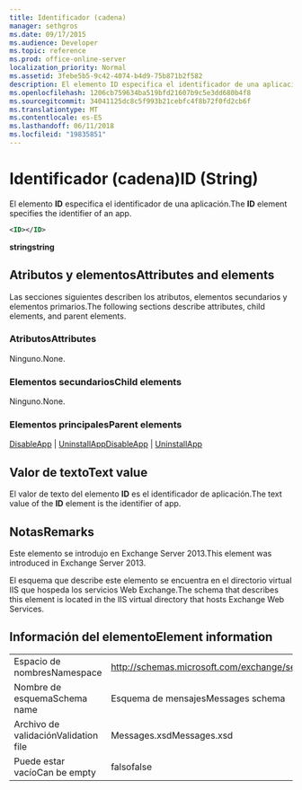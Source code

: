 ```yaml
---
title: Identificador (cadena)
manager: sethgros
ms.date: 09/17/2015
ms.audience: Developer
ms.topic: reference
ms.prod: office-online-server
localization_priority: Normal
ms.assetid: 3febe5b5-9c42-4074-b4d9-75b871b2f582
description: El elemento ID especifica el identificador de una aplicación.
ms.openlocfilehash: 1206cb759634ba519bfd21607b9c5e3dd680b4f8
ms.sourcegitcommit: 34041125dc8c5f993b21cebfc4f8b72f0fd2cb6f
ms.translationtype: MT
ms.contentlocale: es-ES
ms.lasthandoff: 06/11/2018
ms.locfileid: "19835851"
---
```

# <a name="id-string"></a><span data-ttu-id="471e2-103">Identificador (cadena)</span><span class="sxs-lookup"><span data-stu-id="471e2-103">ID (String)</span></span>

<span data-ttu-id="471e2-104">El elemento **ID** especifica el identificador de una aplicación.</span><span class="sxs-lookup"><span data-stu-id="471e2-104">The **ID** element specifies the identifier of an app.</span></span> 
  
```XML
<ID></ID>
```

 <span data-ttu-id="471e2-105">**string**</span><span class="sxs-lookup"><span data-stu-id="471e2-105">**string**</span></span>
## <a name="attributes-and-elements"></a><span data-ttu-id="471e2-106">Atributos y elementos</span><span class="sxs-lookup"><span data-stu-id="471e2-106">Attributes and elements</span></span>

<span data-ttu-id="471e2-107">Las secciones siguientes describen los atributos, elementos secundarios y elementos primarios.</span><span class="sxs-lookup"><span data-stu-id="471e2-107">The following sections describe attributes, child elements, and parent elements.</span></span>
  
### <a name="attributes"></a><span data-ttu-id="471e2-108">Atributos</span><span class="sxs-lookup"><span data-stu-id="471e2-108">Attributes</span></span>

<span data-ttu-id="471e2-109">Ninguno.</span><span class="sxs-lookup"><span data-stu-id="471e2-109">None.</span></span>
  
### <a name="child-elements"></a><span data-ttu-id="471e2-110">Elementos secundarios</span><span class="sxs-lookup"><span data-stu-id="471e2-110">Child elements</span></span>

<span data-ttu-id="471e2-111">Ninguno.</span><span class="sxs-lookup"><span data-stu-id="471e2-111">None.</span></span>
  
### <a name="parent-elements"></a><span data-ttu-id="471e2-112">Elementos principales</span><span class="sxs-lookup"><span data-stu-id="471e2-112">Parent elements</span></span>

<span data-ttu-id="471e2-113">[DisableApp](disableapp.md) | [UninstallApp](uninstallapp.md)</span><span class="sxs-lookup"><span data-stu-id="471e2-113">[DisableApp](disableapp.md) | [UninstallApp](uninstallapp.md)</span></span>
  
## <a name="text-value"></a><span data-ttu-id="471e2-114">Valor de texto</span><span class="sxs-lookup"><span data-stu-id="471e2-114">Text value</span></span>

<span data-ttu-id="471e2-115">El valor de texto del elemento **ID** es el identificador de aplicación.</span><span class="sxs-lookup"><span data-stu-id="471e2-115">The text value of the **ID** element is the identifier of app.</span></span> 
  
## <a name="remarks"></a><span data-ttu-id="471e2-116">Notas</span><span class="sxs-lookup"><span data-stu-id="471e2-116">Remarks</span></span>

<span data-ttu-id="471e2-117">Este elemento se introdujo en Exchange Server 2013.</span><span class="sxs-lookup"><span data-stu-id="471e2-117">This element was introduced in Exchange Server 2013.</span></span>
  
<span data-ttu-id="471e2-118">El esquema que describe este elemento se encuentra en el directorio virtual IIS que hospeda los servicios Web Exchange.</span><span class="sxs-lookup"><span data-stu-id="471e2-118">The schema that describes this element is located in the IIS virtual directory that hosts Exchange Web Services.</span></span>
  
## <a name="element-information"></a><span data-ttu-id="471e2-119">Información del elemento</span><span class="sxs-lookup"><span data-stu-id="471e2-119">Element information</span></span>

|||
|:-----|:-----|
|<span data-ttu-id="471e2-120">Espacio de nombres</span><span class="sxs-lookup"><span data-stu-id="471e2-120">Namespace</span></span>  <br/> |http://schemas.microsoft.com/exchange/services/2006/messages  <br/> |
|<span data-ttu-id="471e2-121">Nombre de esquema</span><span class="sxs-lookup"><span data-stu-id="471e2-121">Schema name</span></span>  <br/> |<span data-ttu-id="471e2-122">Esquema de mensajes</span><span class="sxs-lookup"><span data-stu-id="471e2-122">Messages schema</span></span>  <br/> |
|<span data-ttu-id="471e2-123">Archivo de validación</span><span class="sxs-lookup"><span data-stu-id="471e2-123">Validation file</span></span>  <br/> |<span data-ttu-id="471e2-124">Messages.xsd</span><span class="sxs-lookup"><span data-stu-id="471e2-124">Messages.xsd</span></span>  <br/> |
|<span data-ttu-id="471e2-125">Puede estar vacío</span><span class="sxs-lookup"><span data-stu-id="471e2-125">Can be empty</span></span>  <br/> |<span data-ttu-id="471e2-126">falso</span><span class="sxs-lookup"><span data-stu-id="471e2-126">false</span></span>  <br/> |
   

